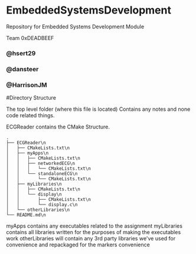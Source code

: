 # EmbeddedSystemsDevelopment
Repository for Embedded Systems Development Module

Team 0xDEADBEEF
### @hsert29
### @dansteer
### @HarrisonJM 

#Directory Structure

The top level folder (where this file is located) Contains any notes and none code related things.

ECGReader contains the CMake Structure.
```
.
├── ECGReader\n
│   ├── CMakeLists.txt\n
│   ├── myApps\n
│   │   ├── CMakeLists.txt\n
│   │   ├── networkedECG\n
│   │   │   └── CMakeLists.txt\n
│   │   └── standaloneECG\n
│   │       └── CMakeLists.txt\n
│   ├── myLibraries\n
│   │   ├── CMakeLists.txt\n
│   │   └── display\n
│   │       ├── CMakeLists.txt\n
│   │       └── display.c\n
│   └── otherLibraries\n
└── README.md\n
```

myApps contains any executables related to the assignment
myLibraries contains all libraries written for the purposes of making the executables work
otherLibraries will contain any 3rd party libraries we've used for convenience and repackaged for the markers convenience
